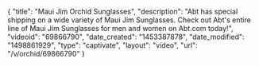 {
    "title": "Maui Jim Orchid Sunglasses",
    "description": "Abt has special shipping on a wide variety of Maui Jim Sunglasses. Check out Abt's entire line of Maui Jim Sunglasses for men and women on Abt.com today!",
    "videoid": "69866790",
    "date_created": "1453387878",
    "date_modified": "1498861929",
    "type": "captivate",
    "layout": "video",
    "url": "\/v\/orchid\/69866790"
}